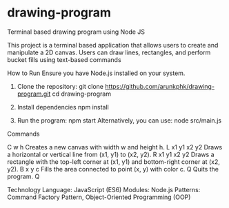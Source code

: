 # drawing-program
Terminal based drawing program using Node JS

This project is a terminal based application that allows users to create and manipulate a 2D canvas. Users can draw lines, rectangles, and perform bucket fills using text-based commands

How to Run
Ensure you have Node.js installed on your system.

1. Clone the repository:
git clone https://github.com/arunkphk/drawing-program.git
cd drawing-program

2. Install dependencies
   npm install

3. Run the program:
   npm start
   Alternatively, you can use: node src/main.js

Commands

C w h	Creates a new canvas with width w and height h.
L x1 y1 x2 y2	Draws a horizontal or vertical line from (x1, y1) to (x2, y2).
R x1 y1 x2 y2	Draws a rectangle with the top-left corner at (x1, y1) and bottom-right corner at (x2, y2).
B x y c	Fills the area connected to point (x, y) with color c.
Q	Quits the program.	Q

Technology
Language: JavaScript (ES6)
Modules: Node.js
Patterns: Command Factory Pattern, Object-Oriented Programming (OOP)
